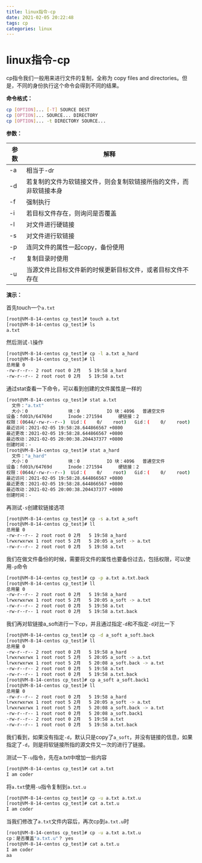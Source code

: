 ```yaml
---
title: linux指令-cp
date: 2021-02-05 20:22:48
tags: cp
categories: linux
---
```

# linux指令-cp

cp指令我们一般用来进行文件的复制，全称为 copy files and directories。但是，不同的身份执行这个命令会得到不同的结果。

**命令格式：**

```bash
cp [OPTION]... [-T] SOURCE DEST
cp [OPTION]... SOURCE... DIRECTORY
cp [OPTION]... -t DIRECTORY SOURCE...
```

**参数：**

| 参数 | 解释                                                         |
| ---- | ------------------------------------------------------------ |
| -a   | 相当于-dr                                                    |
| -d   | 若复制的文件为软链接文件，则会复制软链接所指的文件，而非软链接本身 |
| -f   | 强制执行                                                     |
| -i   | 若目标文件存在，则询问是否覆盖                               |
| -l   | 对文件进行硬链接                                             |
| -s   | 对文件进行软链接                                             |
| -p   | 连同文件的属性一起copy，备份使用                             |
| -r   | 复制目录时使用                                               |
| -u   | 当源文件比目标文件新的时候更新目标文件，或者目标文件不存在   |

**演示：**

首先touch一个`a.txt`

```bash
[root@VM-8-14-centos cp_test]# touch a.txt
[root@VM-8-14-centos cp_test]# ls
a.txt
```

然后测试`-l`操作

```bash
[root@VM-8-14-centos cp_test]# cp -l a.txt a_hard
[root@VM-8-14-centos cp_test]# ll
总用量 0
-rw-r--r-- 2 root root 0 2月   5 19:58 a_hard
-rw-r--r-- 2 root root 0 2月   5 19:58 a.txt
```

通过stat查看一下命令，可以看到创建的文件属性是一样的

```bash
[root@VM-8-14-centos cp_test]# stat a.txt
  文件："a.txt"
  大小：0               块：0          IO 块：4096   普通空文件
设备：fd01h/64769d      Inode：271594      硬链接：2
权限：(0644/-rw-r--r--)  Uid：(    0/    root)   Gid：(    0/    root)
最近访问：2021-02-05 19:58:28.644866567 +0800
最近更改：2021-02-05 19:58:28.644866567 +0800
最近改动：2021-02-05 20:00:38.204437377 +0800
创建时间：-
[root@VM-8-14-centos cp_test]# stat a_hard
  文件："a_hard"
  大小：0               块：0          IO 块：4096   普通空文件
设备：fd01h/64769d      Inode：271594      硬链接：2
权限：(0644/-rw-r--r--)  Uid：(    0/    root)   Gid：(    0/    root)
最近访问：2021-02-05 19:58:28.644866567 +0800
最近更改：2021-02-05 19:58:28.644866567 +0800
最近改动：2021-02-05 20:00:38.204437377 +0800
创建时间：-
```

再测试`-s`创建软链接选项

```bash
[root@VM-8-14-centos cp_test]# cp -s a.txt a_soft
[root@VM-8-14-centos cp_test]# ll
总用量 0
-rw-r--r-- 2 root root 0 2月   5 19:58 a_hard
lrwxrwxrwx 1 root root 5 2月   5 20:05 a_soft -> a.txt
-rw-r--r-- 2 root root 0 2月   5 19:58 a.txt
```

我们在做文件备份的时候，需要将文件的属性也要备份过去，包括权限，可以使用`-p`命令

```bash
[root@VM-8-14-centos cp_test]# cp -p a.txt a.txt.back
[root@VM-8-14-centos cp_test]# ll
总用量 0
-rw-r--r-- 2 root root 0 2月   5 19:58 a_hard
lrwxrwxrwx 1 root root 5 2月   5 20:05 a_soft -> a.txt
-rw-r--r-- 2 root root 0 2月   5 19:58 a.txt
-rw-r--r-- 1 root root 0 2月   5 19:58 a.txt.back
```

我们再对软链接a_soft进行一下cp，并且通过指定`-d`和不指定`-d`对比一下

```bash
[root@VM-8-14-centos cp_test]# cp -d a_soft a_soft.back
[root@VM-8-14-centos cp_test]# ll
总用量 0
-rw-r--r-- 2 root root 0 2月   5 19:58 a_hard
lrwxrwxrwx 1 root root 5 2月   5 20:05 a_soft -> a.txt
lrwxrwxrwx 1 root root 5 2月   5 20:08 a_soft.back -> a.txt
-rw-r--r-- 2 root root 0 2月   5 19:58 a.txt
-rw-r--r-- 1 root root 0 2月   5 19:58 a.txt.back
[root@VM-8-14-centos cp_test]# cp a_soft a_soft.back1
[root@VM-8-14-centos cp_test]# ll
总用量 0
-rw-r--r-- 2 root root 0 2月   5 19:58 a_hard
lrwxrwxrwx 1 root root 5 2月   5 20:05 a_soft -> a.txt
lrwxrwxrwx 1 root root 5 2月   5 20:08 a_soft.back -> a.txt
-rw-r--r-- 1 root root 0 2月   5 20:08 a_soft.back1
-rw-r--r-- 2 root root 0 2月   5 19:58 a.txt
-rw-r--r-- 1 root root 0 2月   5 19:58 a.txt.back
```

我们看到，如果没有指定`-d`，默认只是copy了`a_soft`，并没有链接的信息，如果指定了`-d`，则是将软链接所指的源文件又一次的进行了链接。

测试一下`-u`指令，先在a.txt中增加一些内容

```bash
[root@VM-8-14-centos cp_test]# cat a.txt
I am coder
```

将`a.txt`使用`-u`指令复制到`a.txt.u`

```bash
[root@VM-8-14-centos cp_test]# cp -u a.txt a.txt.u
[root@VM-8-14-centos cp_test]# cat a.txt.u
I am coder
```

当我们修改了`a.txt`文件内容后，再次cp到`a.txt.u`时

```bash
[root@VM-8-14-centos cp_test]# cp -u a.txt a.txt.u
cp：是否覆盖"a.txt.u"？ yes
[root@VM-8-14-centos cp_test]# cat a.txt.u
I am coder
aa
```
